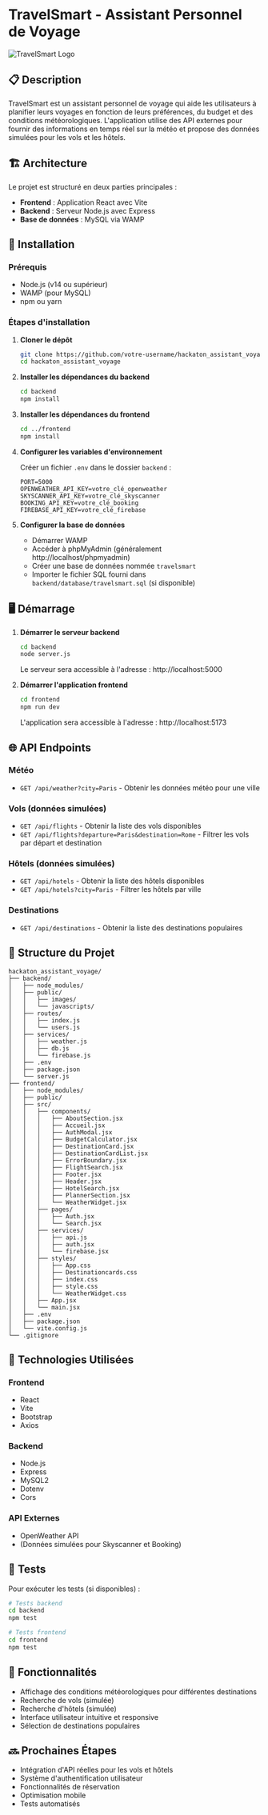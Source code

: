 # TravelSmart - Assistant Personnel de Voyage

![TravelSmart Logo](https://placehold.co/600x200/5271ff/ffffff?text=TravelSmart&font=montserrat)

## 📋 Description

TravelSmart est un assistant personnel de voyage qui aide les utilisateurs à planifier leurs voyages en fonction de leurs préférences, du budget et des conditions météorologiques. L'application utilise des API externes pour fournir des informations en temps réel sur la météo et propose des données simulées pour les vols et les hôtels.

## 🏗️ Architecture

Le projet est structuré en deux parties principales :
- **Frontend** : Application React avec Vite
- **Backend** : Serveur Node.js avec Express
- **Base de données** : MySQL via WAMP

## 🚀 Installation

### Prérequis
- Node.js (v14 ou supérieur)
- WAMP (pour MySQL)
- npm ou yarn

### Étapes d'installation

1. **Cloner le dépôt**
   ```bash
   git clone https://github.com/votre-username/hackaton_assistant_voyage.git
   cd hackaton_assistant_voyage
   ```

2. **Installer les dépendances du backend**
   ```bash
   cd backend
   npm install
   ```

3. **Installer les dépendances du frontend**
   ```bash
   cd ../frontend
   npm install
   ```

4. **Configurer les variables d'environnement**
   
   Créer un fichier `.env` dans le dossier `backend` :
   ```
   PORT=5000
   OPENWEATHER_API_KEY=votre_clé_openweather
   SKYSCANNER_API_KEY=votre_clé_skyscanner
   BOOKING_API_KEY=votre_clé_booking
   FIREBASE_API_KEY=votre_clé_firebase
   ```

5. **Configurer la base de données**
   - Démarrer WAMP
   - Accéder à phpMyAdmin (généralement http://localhost/phpmyadmin)
   - Créer une base de données nommée `travelsmart`
   - Importer le fichier SQL fourni dans `backend/database/travelsmart.sql` (si disponible)

## 🖥️ Démarrage

1. **Démarrer le serveur backend**
   ```bash
   cd backend
   node server.js
   ```
   Le serveur sera accessible à l'adresse : http://localhost:5000

2. **Démarrer l'application frontend**
   ```bash
   cd frontend
   npm run dev
   ```
   L'application sera accessible à l'adresse : http://localhost:5173

## 🌐 API Endpoints

### Météo
- `GET /api/weather?city=Paris` - Obtenir les données météo pour une ville

### Vols (données simulées)
- `GET /api/flights` - Obtenir la liste des vols disponibles
- `GET /api/flights?departure=Paris&destination=Rome` - Filtrer les vols par départ et destination

### Hôtels (données simulées)
- `GET /api/hotels` - Obtenir la liste des hôtels disponibles
- `GET /api/hotels?city=Paris` - Filtrer les hôtels par ville

### Destinations
- `GET /api/destinations` - Obtenir la liste des destinations populaires

## 📁 Structure du Projet
```
hackaton_assistant_voyage/
├── backend/
│   ├── node_modules/
│   ├── public/
│   │   ├── images/
│   │   └── javascripts/
│   ├── routes/
│   │   ├── index.js
│   │   └── users.js
│   ├── services/
│   │   ├── weather.js
│   │   ├── db.js
│   │   └── firebase.js
│   ├── .env
│   ├── package.json
│   └── server.js
├── frontend/
│   ├── node_modules/
│   ├── public/
│   ├── src/
│   │   ├── components/
│   │   │   ├── AboutSection.jsx
│   │   │   ├── Accueil.jsx
│   │   │   ├── AuthModal.jsx
│   │   │   ├── BudgetCalculator.jsx
│   │   │   ├── DestinationCard.jsx
│   │   │   ├── DestinationCardList.jsx
│   │   │   ├── ErrorBoundary.jsx
│   │   │   ├── FlightSearch.jsx
│   │   │   ├── Footer.jsx
│   │   │   ├── Header.jsx
│   │   │   ├── HotelSearch.jsx
│   │   │   ├── PlannerSection.jsx
│   │   │   └── WeatherWidget.jsx
│   │   ├── pages/
│   │   │   ├── Auth.jsx
│   │   │   └── Search.jsx
│   │   ├── services/
│   │   │   ├── api.js
│   │   │   ├── auth.jsx
│   │   │   └── firebase.jsx
│   │   ├── styles/
│   │   │   ├── App.css
│   │   │   ├── Destinationcards.css
│   │   │   ├── index.css
│   │   │   ├── style.css
│   │   │   └── WeatherWidget.css
│   │   ├── App.jsx
│   │   └── main.jsx
│   ├── .env
│   ├── package.json
│   └── vite.config.js
└── .gitignore
```

## 🔧 Technologies Utilisées

### Frontend
- React
- Vite
- Bootstrap
- Axios

### Backend
- Node.js
- Express
- MySQL2
- Dotenv
- Cors

### API Externes
- OpenWeather API
- (Données simulées pour Skyscanner et Booking)

## 🧪 Tests

Pour exécuter les tests (si disponibles) :

```bash
# Tests backend
cd backend
npm test

# Tests frontend
cd frontend
npm test
```

## 📝 Fonctionnalités

- Affichage des conditions météorologiques pour différentes destinations
- Recherche de vols (simulée)
- Recherche d'hôtels (simulée)
- Interface utilisateur intuitive et responsive
- Sélection de destinations populaires

## 🔜 Prochaines Étapes

- Intégration d'API réelles pour les vols et hôtels
- Système d'authentification utilisateur
- Fonctionnalités de réservation
- Optimisation mobile
- Tests automatisés


